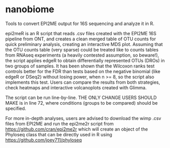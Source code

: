 # nanobiome
Tools to convert EPI2ME output for 16S sequencing and analyze it in R.

epi2meR is an R script that reads .csv files created with the EPI2ME 16S pipeline from ONT, and creates a clean merged table of OTU counts for quick preliminary analysis, creating an interactive MDS plot.
Assuming that the OTU counts table (very sparse) could be treated like to counts tables from RNAseq experiments (a heavily contested assumption, so beware!), the script applies edgeR to obtain differentially represented OTUs (DROs) in two groups of samples.
It has been shown that the Wilcoxon ranks test controls better for the FDR than tests based on the negative binomial (like edgeR or DSeq2) without losing power, when n >= 8, so the script also implements this test. Users can compare the results from both strategies, check heatmaps and interactive volcanoplots created with Glimma.

The script can be run line-by-line. THE ONLY CHANGE USERS SHOULD MAKE is in line 72, where conditions (groups to be compared) should be specified.

For more in-depth analyses, users are advised to download the wimp .csv files from EPI2ME and run the epi2me2r script from https://github.com/cran/epi2me2r which will create an object of the Phyloseq class that can be directly used in R using https://github.com/joey711/phyloseq
